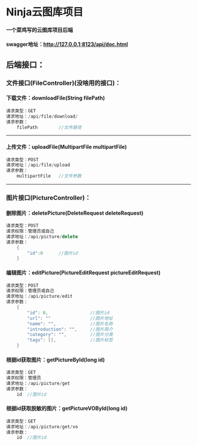 # Ninja云图库项目
#### 一个菜鸡写的云图库项目后端
#### swagger地址：http://127.0.0.1:8123/api/doc.html
## 后端接口：
### 文件接口(FileController)(没啥用的接口)：

#### 下载文件：downloadFile(String filePath)

```cpp
请求类型：GET
请求地址：/api/file/download/
请求参数：
    filePath		//文件路径
```

***
#### 上传文件：uploadFile(MultipartFile multipartFile)

```cpp
请求类型：POST
请求地址：/api/file/upload
请求参数：
    multipartFile	//文件参数
```

***
### 图片接口(PictureController)：

#### 删除图片：deletePicture(DeleteRequest deleteRequest)
```cpp
请求类型：POST
请求权限：管理员或自己
请求地址：/api/picture/delete
请求参数：
	{
		"id":0		//图片id
	}
```

#### 编辑图片：editPicture(PictureEditRequest pictureEditRequest)
```cpp
请求类型：POST
请求权限：管理员或自己
请求地址：/api/picture/edit
请求参数：
    {
		"id": 0,				//图片id
		"url": ""				//图片地址
		"name": "",				//图片名称
		"introduction": "",		//图片简介
		"category": "",			//图片分类
		"tags": [],				//图片标签
	}
```

#### 根据id获取图片：getPictureById(long id)
```cpp
请求类型：GET
请求权限：管理员
请求地址：/api/picture/get
请求参数：
    id	//图片id
```

#### 根据id获取脱敏的图片：getPictureVOById(long id)
```cpp
请求类型：GET
请求地址：/api/picture/get/vo
请求参数：
    id	//图片id
```


